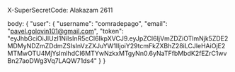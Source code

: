 X-SuperSecretCode: Alakazam 2611

body: {
    "user": {
        "username": "comradepago",
        "email": "pavel.golovin101@gmail.com",
        "token": "eyJhbGciOiJIUzI1NiIsInR5cCI6IkpXVCJ9.eyJpZCI6IjVmZDZiOTlmNjk5ZDE2MDMyNDZmZDdmZSIsInVzZXJuYW1lIjoiY29tcmFkZXBhZ28iLCJleHAiOjE2MTMwOTU4MjYsImlhdCI6MTYwNzkxMTgyNn0.6yNaTFfbMbdK2fEZrC1wvBn27aoDWg3Vq7LAQW71ds4"
    }
}